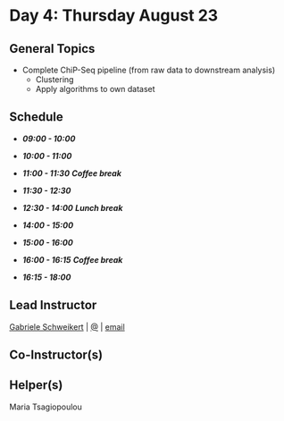 # Day 4: Thursday August 23

## General Topics
- Complete ChiP-Seq pipeline (from raw data to downstream analysis)
  - Clustering
  - Apply algorithms to own dataset

## Schedule

- _**09:00 - 10:00**_

- _**10:00 - 11:00**_

- _**11:00 - 11:30**_ _**Coffee break**_

- _**11:30 - 12:30**_

- _**12:30 - 14:00**_ _**Lunch break**_

- _**14:00 - 15:00**_

- _**15:00 - 16:00**_

- _**16:00 - 16:15**_ _**Coffee break**_

- _**16:15 - 18:00**_



## Lead Instructor
[Gabriele Schweikert](http://homepages.inf.ed.ac.uk/gschweik/) | [@]() | [email](mailto:gschweik@staffmail.ed.ac.uk)

## Co-Instructor(s)

## Helper(s)
Maria Tsagiopoulou

